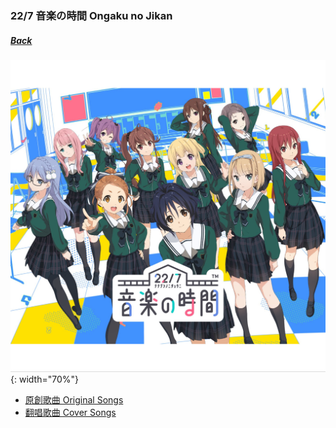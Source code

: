 ### 22/7 音楽の時間 Ongaku no Jikan
##### [Back](Music_List.md)

![Ongaku no Jikan](../../Img/Music/Ongaku%20no%20Jikan.JPG){: width="70%"}  

- [原創歌曲 Original Songs](Nanaon_Original.md)
- [翻唱歌曲 Cover Songs](Nanaon_Cover.md)
